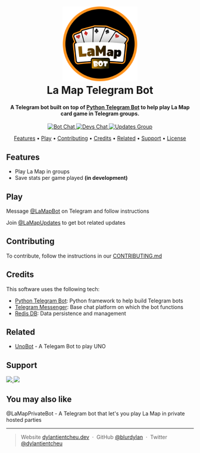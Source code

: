 <h1 align="center">
  <br>
  <a href="http://t.me/LaMapBot"><img src="./static/botlogo-rnd.png" alt="Markdownify" width="200"></a>
  <br>
  La Map Telegram Bot
  <br>
</h1>

<h4 align="center">A Telegram bot built on top of <a href="https://python-telegram-bot.org/" target="_blank">Python Telegram Bot</a> to help play La Map card game in Telegram groups.</h4>

<p align="center">

  <a href="https://t.me/lamapbot">
    <img src="https://img.shields.io/badge/Telegram-La%20Map%20Bot-%230088cc?style=for-the-badge&logo=telegram"
         alt="Bot Chat">
  </a>
  <a href="https://t.me/lamapdevs">
    <img src="https://img.shields.io/badge/Telegram-Support%20Chat-orange?style=for-the-badge&logo=telegram"
         alt="Devs Chat">
  </a>
  <a href="https://t.me/lamapupdates">
      <img src="https://img.shields.io/badge/Telegram-Update%20Channel-%230088cc?style=for-the-badge&logo=telegram" alt="Updates Group">
  </a>

</p>

<p align="center">
  <a href="#features">Features</a> •
  <a href="#play">Play</a> •
  <a href="#development">Contributing</a> •
  <a href="#credits">Credits</a> •
  <a href="#related">Related</a> •
  <a href="#support">Support</a> •
  <a href="#license">License</a>
</p>

## Features

- Play La Map in groups
- Save stats per game played **(in development)**

## Play

Message [@LaMapBot](https://t.me/lamapbot) on Telegram and follow instructions

Join [@LaMapUpdates](https://t.me/LaMapUpdates) to get bot related updates

## Contributing

To contribute, follow the instructions in our [CONTRIBUTING.md](./CONTRIBUTING.md)

## Credits

This software uses the following tech:

- [Python Telegram Bot](https://python-telegram-bot.org/): Python framework to help build Telegram bots
- [Telegram Messenger](https://telegram.org/): Base chat platform on which the bot functions
- [Redis DB](https://redis.io/): Data persistence and management

## Related

- [UnoBot](https://github.com/jh0ker/mau_mau_bot) - A Telegam Bot to play UNO

## Support

<a href="https://www.paypal.me/DylanTientcheu">
    <img src="https://img.shields.io/badge/$-paypal-3b7bbf.svg?maxAge=2592000&style=for-the-badge">
		</a>
<a href="https://www.buymeacoffee.com/dylantiencheu">
    <img src="https://img.shields.io/badge/$-Buy me a coffee-ff4234.svg?maxAge=2592000&style=for-the-badge">
</a>

## You may also like

@LaMapPrivateBot - A Telegram bot that let's you play La Map in private hosted parties

---

> Website [dylantientcheu.dev](https://www.dylantientcheu.dev) &nbsp;&middot;&nbsp;
> GitHub [@blurdylan](https://github.com/blurdylan) &nbsp;&middot;&nbsp;
> Twitter [@dylantientcheu](https://twitter.com/dylantientcheu)
